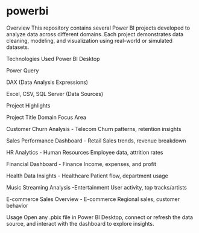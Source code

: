 # powerbi
Overview
This repository contains several Power BI projects developed to analyze data across different domains. Each project demonstrates data cleaning, modeling, and visualization using real-world or simulated datasets.

Technologies Used
Power BI Desktop

Power Query

DAX (Data Analysis Expressions)

Excel, CSV, SQL Server (Data Sources)

Project Highlights

Project Title	Domain	Focus Area

Customer Churn Analysis -	Telecom	Churn patterns, retention insights

Sales Performance Dashboard	- Retail	Sales trends, revenue breakdown

HR Analytics	- Human Resources	Employee data, attrition rates

Financial Dashboard	- Finance	Income, expenses, and profit

Health Data Insights	- Healthcare	Patient flow, department usage

Music Streaming Analysis	-Entertainment	User activity, top tracks/artists

E-commerce Sales Overview -	E-commerce	Regional sales, customer behavior


Usage
Open any .pbix file in Power BI Desktop, connect or refresh the data source, and interact with the dashboard to explore insights.
